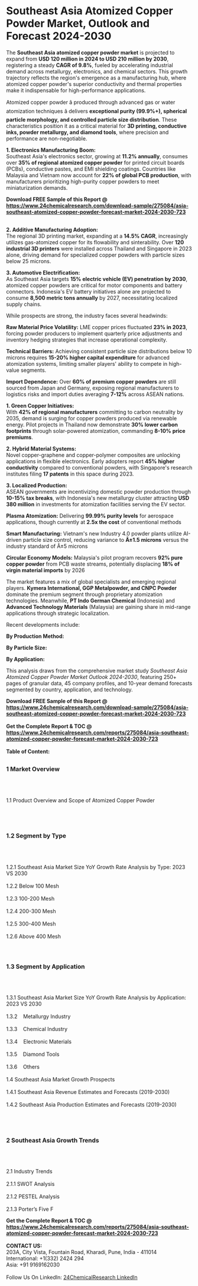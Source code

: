 <h1>Southeast Asia Atomized Copper Powder Market, Outlook and Forecast 2024-2030</h1><p>The <strong>Southeast Asia atomized copper powder market</strong> is projected to expand from <strong>USD 120 million in 2024 to USD 210 million by 2030</strong>, registering a steady <strong>CAGR of 9.8%</strong>, fueled by accelerating industrial demand across metallurgy, electronics, and chemical sectors. This growth trajectory reflects the region's emergence as a manufacturing hub, where atomized copper powder's superior conductivity and thermal properties make it indispensable for high-performance applications.</p><p>Atomized copper powder â produced through advanced gas or water atomization techniques â delivers <strong>exceptional purity (99.9%+), spherical particle morphology, and controlled particle size distribution</strong>. These characteristics position it as a critical material for <strong>3D printing, conductive inks, powder metallurgy, and diamond tools</strong>, where precision and performance are non-negotiable.</p><p><strong>1. Electronics Manufacturing Boom:</strong><br>
Southeast Asia's electronics sector, growing at <strong>11.2% annually</strong>, consumes over <strong>35% of regional atomized copper powder</strong> for printed circuit boards (PCBs), conductive pastes, and EMI shielding coatings. Countries like Malaysia and Vietnam now account for <strong>22% of global PCB production</strong>, with manufacturers prioritizing high-purity copper powders to meet miniaturization demands.</p><div><b>Download FREE Sample of this Report @ 
            <a href="https://www.24chemicalresearch.com/download-sample/275084/asia-southeast-atomized-copper-powder-forecast-market-2024-2030-723">
            https://www.24chemicalresearch.com/download-sample/275084/asia-southeast-atomized-copper-powder-forecast-market-2024-2030-723</a></b></div><br><p><strong>2. Additive Manufacturing Adoption:</strong><br>
The regional 3D printing market, expanding at a <strong>14.5% CAGR</strong>, increasingly utilizes gas-atomized copper for its flowability and sinterability. Over <strong>120 industrial 3D printers</strong> were installed across Thailand and Singapore in 2023 alone, driving demand for specialized copper powders with particle sizes below 25 microns.</p><p><strong>3. Automotive Electrification:</strong><br>
As Southeast Asia targets <strong>15% electric vehicle (EV) penetration by 2030</strong>, atomized copper powders are critical for motor components and battery connectors. Indonesia's EV battery initiatives alone are projected to consume <strong>8,500 metric tons annually</strong> by 2027, necessitating localized supply chains.</p><p>While prospects are strong, the industry faces several headwinds:</p><p><strong>Raw Material Price Volatility:</strong> LME copper prices fluctuated <strong>23% in 2023</strong>, forcing powder producers to implement quarterly price adjustments and inventory hedging strategies that increase operational complexity.</p><p><strong>Technical Barriers:</strong> Achieving consistent particle size distributions below 10 microns requires <strong>15-20% higher capital expenditure</strong> for advanced atomization systems, limiting smaller players' ability to compete in high-value segments.</p><p><strong>Import Dependence:</strong> Over <strong>60% of premium copper powders</strong> are still sourced from Japan and Germany, exposing regional manufacturers to logistics risks and import duties averaging <strong>7-12%</strong> across ASEAN nations.</p><p><strong>1. Green Copper Initiatives:</strong><br>
With <strong>42% of regional manufacturers</strong> committing to carbon neutrality by 2035, demand is surging for copper powders produced via renewable energy. Pilot projects in Thailand now demonstrate <strong>30% lower carbon footprints</strong> through solar-powered atomization, commanding <strong>8-10% price premiums</strong>.</p><p><strong>2. Hybrid Material Systems:</strong><br>
Novel copper-graphene and copper-polymer composites are unlocking applications in flexible electronics. Early adopters report <strong>45% higher conductivity</strong> compared to conventional powders, with Singapore's research institutes filing <strong>17 patents</strong> in this space during 2023.</p><p><strong>3. Localized Production:</strong><br>
ASEAN governments are incentivizing domestic powder production through <strong>10-15% tax breaks</strong>, with Indonesia's new metallurgy cluster attracting <strong>USD 380 million</strong> in investments for atomization facilities serving the EV sector.</p><p><strong>Plasma Atomization:</strong> Delivering <strong>99.99% purity levels</strong> for aerospace applications, though currently at <strong>2.5x the cost</strong> of conventional methods</p><p><strong>Smart Manufacturing:</strong> Vietnam's new Industry 4.0 powder plants utilize AI-driven particle size control, reducing variance to <strong>Â±1.5 microns</strong> versus the industry standard of Â±5 microns</p><p><strong>Circular Economy Models:</strong> Malaysia's pilot program recovers <strong>92% pure copper powder</strong> from PCB waste streams, potentially displacing <strong>18% of virgin material imports</strong> by 2026</p><p>The market features a mix of global specialists and emerging regional players. <strong>Kymera International, GGP Metalpowder, and CNPC Powder</strong> dominate the premium segment through proprietary atomization technologies. Meanwhile, <strong>PT Indo German Chemical</strong> (Indonesia) and <strong>Advanced Technology Materials</strong> (Malaysia) are gaining share in mid-range applications through strategic localization.</p><p>Recent developments include:</p><p><strong>By Production Method:</strong></p><p><strong>By Particle Size:</strong></p><p><strong>By Application:</strong></p><p>This analysis draws from the comprehensive market study <em>Southeast Asia Atomized Copper Powder Market Outlook 2024-2030</em>, featuring 250+ pages of granular data, 45 company profiles, and 10-year demand forecasts segmented by country, application, and technology.</p><div><b>Download FREE Sample of this Report @ 
            <a href="https://www.24chemicalresearch.com/download-sample/275084/asia-southeast-atomized-copper-powder-forecast-market-2024-2030-723">
            https://www.24chemicalresearch.com/download-sample/275084/asia-southeast-atomized-copper-powder-forecast-market-2024-2030-723</a></b></div><br><div><b>Get the Complete Report & TOC @ 
            <a href="https://www.24chemicalresearch.com/reports/275084/asia-southeast-atomized-copper-powder-forecast-market-2024-2030-723">
            https://www.24chemicalresearch.com/reports/275084/asia-southeast-atomized-copper-powder-forecast-market-2024-2030-723</a></b></div><br>
            <b>Table of Content:</b><p><h2><span style="font-size:16px"><strong>1 Market Overview&nbsp;&nbsp; &nbsp;</strong></span></h2><br />
<br />
<p>1.1 Product Overview and Scope of Atomized Copper Powder&nbsp;</p><br />
<br />
<h2><strong><span style="font-size:16px">1.2 Segment by Type&nbsp;&nbsp; &nbsp;</span></strong></h2><br />
<br />
<p>1.2.1 Southeast Asia Market Size YoY Growth Rate Analysis by Type: 2023 VS 2030&nbsp;&nbsp; &nbsp;<br /><br />
1.2.2 Below 100 Mesh&nbsp;&nbsp; &nbsp;<br /><br />
1.2.3 100-200 Mesh<br /><br />
1.2.4 200-300 Mesh<br /><br />
1.2.5 300-400 Mesh<br /><br />
1.2.6 Above 400 Mesh<br /><br />
<br />
<h2><span style="font-size:16px"><strong>1.3 Segment by Application&nbsp;&nbsp;</strong></span></h2><br />
<br />
<p>1.3.1 Southeast Asia Market Size YoY Growth Rate Analysis by Application: 2023 VS 2030&nbsp;&nbsp; &nbsp;<br /><br />
1.3.2&nbsp;&nbsp; &nbsp;Metallurgy Industry<br /><br />
1.3.3&nbsp;&nbsp; &nbsp;Chemical Industry<br /><br />
1.3.4&nbsp;&nbsp; &nbsp;Electronic Materials<br /><br />
1.3.5&nbsp;&nbsp; &nbsp;Diamond Tools<br /><br />
1.3.6&nbsp;&nbsp; &nbsp;Others<br /><br />
1.4 Southeast Asia Market Growth Prospects&nbsp;&nbsp; &nbsp;<br /><br />
1.4.1 Southeast Asia Revenue Estimates and Forecasts (2019-2030)&nbsp;&nbsp; &nbsp;<br /><br />
1.4.2 Southeast Asia Production Estimates and Forecasts (2019-2030)&nbsp;&nbsp;</p><br />
<br />
<h2><span style="font-size:16px"><strong>2 Southeast Asia Growth Trends&nbsp;&nbsp; &nbsp;</strong></span></h2><br />
<br />
<p>2.1 Industry Trends&nbsp;&nbsp; &nbsp;<br /><br />
2.1.1 SWOT Analysis&nbsp;&nbsp; &nbsp;<br /><br />
2.1.2 PESTEL Analysis&nbsp;&nbsp; &nbsp;<br /><br />
2.1.3 Porter&rsquo;s Five F</p><div><b>Get the Complete Report & TOC @ 
            <a href="https://www.24chemicalresearch.com/reports/275084/asia-southeast-atomized-copper-powder-forecast-market-2024-2030-723">
            https://www.24chemicalresearch.com/reports/275084/asia-southeast-atomized-copper-powder-forecast-market-2024-2030-723</a></b></div><br><b>CONTACT US:</b><br>
            203A, City Vista, Fountain Road, Kharadi, Pune, India - 411014<br>
            International: +1(332) 2424 294<br>
            Asia: +91 9169162030 <br><br>
            Follow Us On LinkedIn: <a href="https://www.linkedin.com/company/24chemicalresearch/">24ChemicalResearch LinkedIn</a>